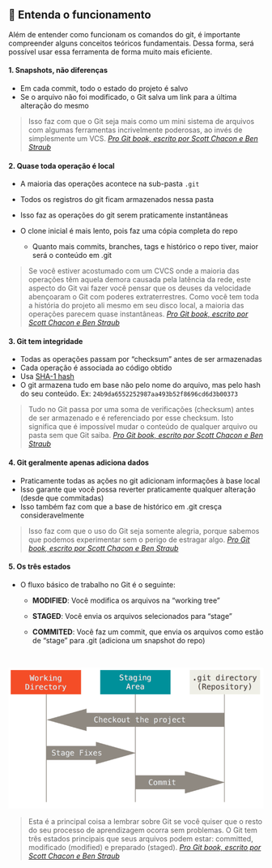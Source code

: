 ## 📗 Entenda o funcionamento

Além de entender como funcionam os comandos do git, é importante compreender alguns conceitos teóricos fundamentais. Dessa forma, será possível usar essa ferramenta de forma muito mais eficiente.

#### 1. Snapshots, não diferenças

- Em cada commit, todo o estado do projeto é salvo
- Se o arquivo não foi modificado, o Git salva um link para a última alteração do mesmo

> Isso faz com que o Git seja mais como um mini sistema de arquivos com algumas ferramentas incrivelmente poderosas, ao invés de simplesmente um VCS.
> [_Pro Git book, escrito por Scott Chacon e Ben Straub_](https://git-scm.com/book/pt-br/v2/Come%C3%A7ando-O-B%C3%A1sico-do-Git)

#### 2. Quase toda operação é local

- A maioria das operações acontece na sub-pasta `.git`
- Todos os registros do git ficam armazenados nessa pasta
- Isso faz as operações do git serem praticamente instantâneas

- O clone inicial é mais lento, pois faz uma cópia completa do repo
  - Quanto mais commits, branches, tags e histórico o repo tiver, maior será o conteúdo em .git

> Se você estiver acostumado com um CVCS onde a maioria das operações têm aquela demora causada pela latência da rede, este aspecto do Git vai fazer você pensar que os deuses da velocidade abençoaram o Git com poderes extraterrestres. Como você tem toda a história do projeto ali mesmo em seu disco local, a maioria das operações parecem quase instantâneas.
> [_Pro Git book, escrito por Scott Chacon e Ben Straub_](https://git-scm.com/book/pt-br/v2/Come%C3%A7ando-O-B%C3%A1sico-do-Git)

#### 3. Git tem integridade

- Todas as operações passam por “checksum” antes de ser armazenadas
- Cada operação é associada ao código obtido
- Usa [SHA-1 hash](https://en.wikipedia.org/wiki/SHA-1)
- O git armazena tudo em base não pelo nome do arquivo, mas pelo hash do seu conteúdo. Ex: `24b9da6552252987aa493b52f8696cd6d3b00373`

> Tudo no Git passa por uma soma de verificações (checksum) antes de ser armazenado e é referenciado por esse checksum. Isto significa que é impossível mudar o conteúdo de qualquer arquivo ou pasta sem que Git saiba.
> [_Pro Git book, escrito por Scott Chacon e Ben Straub_](https://git-scm.com/book/pt-br/v2/Come%C3%A7ando-O-B%C3%A1sico-do-Git)

#### 4. Git geralmente apenas adiciona dados

- Praticamente todas as ações no git adicionam informações à base local
- Isso garante que você possa reverter praticamente qualquer alteração (desde que commitadas)
- Isso também faz com que a base de histórico em .git cresça consideravelmente

> Isso faz com que o uso do Git seja somente alegria, porque sabemos que podemos experimentar sem o perigo de estragar algo.
> [_Pro Git book, escrito por Scott Chacon e Ben Straub_](https://git-scm.com/book/pt-br/v2/Come%C3%A7ando-O-B%C3%A1sico-do-Git)

#### 5. Os três estados

- O fluxo básico de trabalho no Git é o seguinte:

  - **MODIFIED**: Você modifica os arquivos na “working tree”
  - **STAGED**: Você envia os arquivos selecionados para “stage”
  - **COMMITED**: Você faz um commit, que envia os arquivos como estão de “stage” para .git (adiciona um snapshot do repo)

    <br/>

![Diretório de trabalho, área de preparo, e o diretório Git](./../assets/images/git-concepts-01.png)

> Esta é a principal coisa a lembrar sobre Git se você quiser que o resto do seu processo de aprendizagem ocorra sem problemas. O Git tem três estados principais que seus arquivos podem estar: committed, modificado (modified) e preparado (staged).
> [_Pro Git book, escrito por Scott Chacon e Ben Straub_](https://git-scm.com/book/pt-br/v2/Come%C3%A7ando-O-B%C3%A1sico-do-Git)
